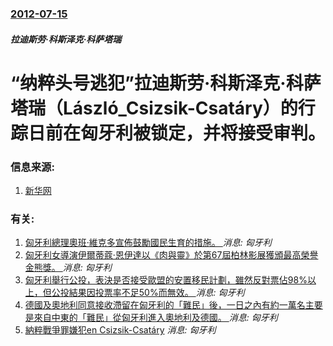 ### [2012-07-15](/news/2012/07/15/index.md)

##### 拉迪斯劳·科斯泽克·科萨塔瑞
#  “纳粹头号逃犯”拉迪斯劳·科斯泽克·科萨塔瑞（László_Csizsik-Csatáry）的行踪日前在匈牙利被锁定，并将接受审判。




### 信息来源:

1. [新华网](http://news.xinhuanet.com/mil/2012-07/16/c_123415133.htm)

### 有关:

1. [匈牙利總理奧班·維克多宣佈鼓勵國民生育的措施。 ](/zh/news/2019/02/10/匈牙利總理奧班-維克多宣佈鼓勵國民生育的措施.md) _消息: 匈牙利_
2. [匈牙利女導演伊爾蒂蔻·恩伊達以《肉與靈》於第67屆柏林影展獲頒最高榮譽金熊獎。 ](/zh/news/2017/02/18/匈牙利女導演伊爾蒂蔻-恩伊達以-肉與靈-於第67屆柏林影展獲頒最高榮譽金熊獎.md) _消息: 匈牙利_
3. [匈牙利舉行公投，表決是否接受歐盟的安置移民計劃，雖然反對票佔98%以上，但公投結果因投票率不足50%而無效。 ](/zh/news/2016/10/2/匈牙利舉行公投-表決是否接受歐盟的安置移民計劃-雖然反對票佔98-以上-但公投結果因投票率不足50-而無效.md) _消息: 匈牙利_
4. [德國及奧地利同意接收滯留在匈牙利的「難民」後，一日之內有約一萬名主要是來自中東的「難民」從匈牙利進入奧地利及德國。 ](/zh/news/2015/09/5/德國及奧地利同意接收滯留在匈牙利的-難民-後-一日之內有約一萬名主要是來自中東的-難民-從匈牙利進入奧地利及德國.md) _消息: 匈牙利_
5. [ 納粹戰爭罪嫌犯en Csizsik-Csatáry](/zh/news/2012/07/18/納粹戰爭罪嫌犯en-Csizsik-Csatáry.md) _消息: 匈牙利_
